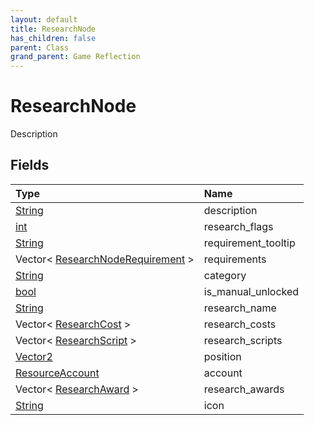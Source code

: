 ```yaml
---
layout: default
title: ResearchNode
has_children: false
parent: Class
grand_parent: Game Reflection
---
```

# ResearchNode
Description 

## Fields

| Type | Name |
|:-------------|:--------------|
| [String](/docs/game-reflection/components/string) | description |
| [int](/docs/game-reflection/enums/int) | research_flags |
| [String](/docs/game-reflection/components/string) | requirement_tooltip |
| Vector< [ResearchNodeRequirement](/docs/game-reflection/classes/research_node_requirement) > | requirements |
| [String](/docs/game-reflection/components/string) | category |
| [bool](/docs/game-reflection/components/bool) | is_manual_unlocked |
| [String](/docs/game-reflection/components/string) | research_name |
| Vector< [ResearchCost](/docs/game-reflection/classes/research_cost) > | research_costs |
| Vector< [ResearchScript](/docs/game-reflection/classes/research_script) > | research_scripts |
| [Vector2](/docs/game-reflection/classes/vector2) | position |
| [ResourceAccount](/docs/game-reflection/classes/resource_account) | account |
| Vector< [ResearchAward](/docs/game-reflection/classes/research_award) > | research_awards |
| [String](/docs/game-reflection/components/string) | icon |

